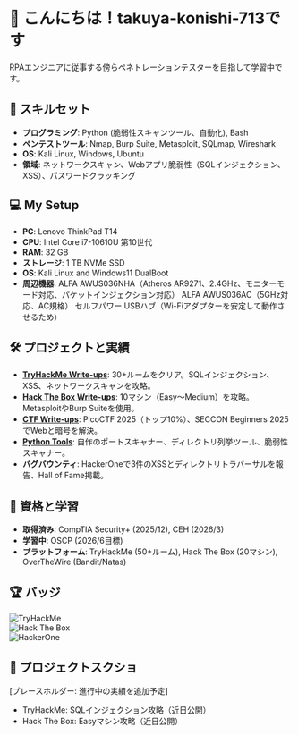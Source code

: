 # 👋 こんにちは！takuya-konishi-713です

RPAエンジニアに従事する傍らペネトレーションテスターを目指して学習中です。

## 🔧 スキルセット
- **プログラミング**: Python (脆弱性スキャンツール、自動化), Bash
- **ペンテストツール**: Nmap, Burp Suite, Metasploit, SQLmap, Wireshark
- **OS**: Kali Linux, Windows, Ubuntu
- **領域**: ネットワークスキャン、Webアプリ脆弱性（SQLインジェクション、XSS）、パスワードクラッキング

## 💻 My Setup
- **PC**: Lenovo ThinkPad T14
- **CPU**: Intel Core i7-10610U 第10世代
- **RAM**: 32 GB
- **ストレージ**: 1 TB NVMe SSD 
- **OS**: Kali Linux and Windows11 DualBoot
- **周辺機器**:
    ALFA AWUS036NHA（Atheros AR9271、2.4GHz、モニターモード対応、パケットインジェクション対応）
    ALFA AWUS036AC（5GHz対応、AC規格）
    セルフパワー USBハブ（Wi-Fiアダプターを安定して動作させるため）

## 🛠️ プロジェクトと実績
- **[TryHackMe Write-ups](https://github.com/username/tryhackme-writeups)**: 30+ルームをクリア。SQLインジェクション、XSS、ネットワークスキャンを攻略。
- **[Hack The Box Write-ups](https://github.com/username/hackthebox-writeups)**: 10マシン（Easy～Medium）を攻略。MetasploitやBurp Suiteを使用。
- **[CTF Write-ups](https://github.com/username/ctf-writeups)**: PicoCTF 2025（トップ10%）、SECCON Beginners 2025でWebと暗号を解決。
- **[Python Tools](https://github.com/username/tools)**: 自作のポートスキャナー、ディレクトリ列挙ツール、脆弱性スキャナー。
- **バグバウンティ**: HackerOneで3件のXSSとディレクトリトラバーサルを報告、Hall of Fame掲載。

## 📜 資格と学習
- **取得済み**: CompTIA Security+ (2025/12), CEH (2026/3)
- **学習中**: OSCP (2026/6目標)
- **プラットフォーム**: TryHackMe (50+ルーム), Hack The Box (20マシン), OverTheWire (Bandit/Natas)

## 🏆 バッジ
![TryHackMe](https://tryhackme-badges.s3.amazonaws.com/username.png)  
![Hack The Box](https://www.hackthebox.com/badge/username)  
![HackerOne](https://hackerone.com/badge/username)

## 📸 プロジェクトスクショ
[プレースホルダー: 進行中の実績を追加予定]
- TryHackMe: SQLインジェクション攻略（近日公開）
- Hack The Box: Easyマシン攻略（近日公開）
